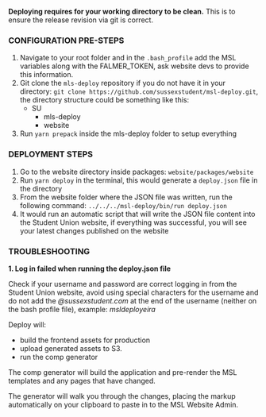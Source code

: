 **Deploying requires for your working directory to be clean.** This is to ensure the release revision via git is correct.

### CONFIGURATION PRE-STEPS
1. Navigate to your root folder and in the `.bash_profile` add the MSL variables along with the FALMER_TOKEN, ask website devs to provide this information.
1. Git clone the `mls-deploy` repository if you do not have it in your directory: `git clone https://github.com/sussexstudent/msl-deploy.git`, the directory structure could be something like this:
   * SU
     * mls-deploy
     * website
1. Run `yarn prepack` inside the mls-deploy folder to setup everything


### DEPLOYMENT STEPS
1. Go to the website directory inside packages: `website/packages/website`
1. Run `yarn deploy` in the terminal, this would generate a `deploy.json` file in the directory
1. From the website folder where the JSON file was written, run the following command: `../../../msl-deploy/bin/run deploy.json`
1. It would run an automatic script that will write the JSON file content into the Student Union website, if everything was successful, you will see your latest changes published on the website


### TROUBLESHOOTING
**1. Log in failed when running the deploy.json file**

Check if your username and password are correct logging in from the Student Union website, avoid using special characters for the username and do not add the _@sussexstudent.com_ at the end of the username (neither on the bash profile file), example: _msldeployeira_


Deploy will:

- build the frontend assets for production
- upload generated assets to S3.
- run the comp generator
	 
The comp generator will build the application and pre-render the MSL templates and any pages that have changed.

The generator will walk you through the changes, placing the markup automatically on your clipboard to paste in to the MSL Website Admin.
